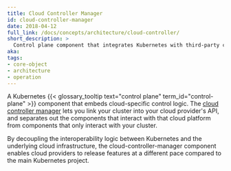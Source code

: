 ```yaml
---
title: Cloud Controller Manager
id: cloud-controller-manager
date: 2018-04-12
full_link: /docs/concepts/architecture/cloud-controller/
short_description: >
  Control plane component that integrates Kubernetes with third-party cloud providers.
aka: 
tags:
- core-object
- architecture
- operation
---
```

A Kubernetes {{< glossary_tooltip text="control plane" term_id="control-plane" >}} component that embeds cloud-specific control logic. 
The [cloud controller manager](/docs/concepts/architecture/cloud-controller/) lets you link your cluster into your cloud provider's API, 
and separates out the components that interact with that cloud platform from components that 
only interact with your cluster.

<!--more-->

By decoupling the interoperability logic between Kubernetes and the underlying cloud
infrastructure, the cloud-controller-manager component enables cloud providers to release
features at a different pace compared to the main Kubernetes project.

